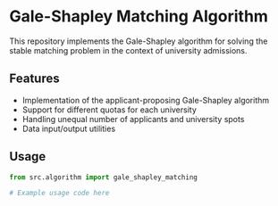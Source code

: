 # Gale-Shapley Matching Algorithm

This repository implements the Gale-Shapley algorithm for solving the stable matching problem in the context of university admissions.

## Features
- Implementation of the applicant-proposing Gale-Shapley algorithm
- Support for different quotas for each university
- Handling unequal number of applicants and university spots
- Data input/output utilities

## Usage
```python
from src.algorithm import gale_shapley_matching

# Example usage code here